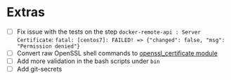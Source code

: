 # Extras

 - [ ] Fix issue with the tests on the step `docker-remote-api : Server Certificate`: `fatal: [centos7]: FAILED! => {"changed": false, "msg": "Permission denied"}`
 - [ ] Convert raw OpenSSL shell commands to [openssl_certificate module](https://docs.ansible.com/ansible/latest/modules/openssl_certificate_module.html)
 - [ ] Add more validation in the bash scripts under `bin`
 - [ ] Add git-secrets
